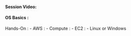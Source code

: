 #### Session Video:

#### OS Basics :

Hands-On :
    - AWS :
        - Compute :
            - EC2 :
                - Linux or Windows 
                
